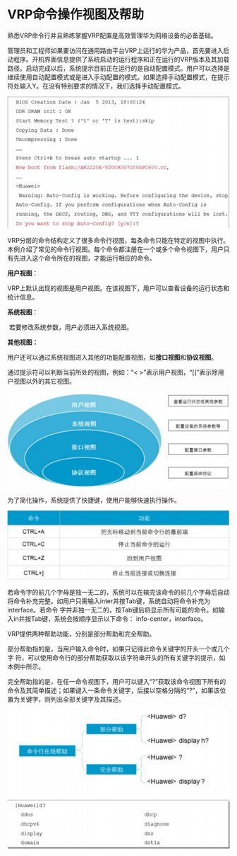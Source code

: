 # VRP命令操作视图及帮助

熟悉VRP命令行并且熟练掌握VRP配置是高效管理华为网络设备的必备基础。

管理员和工程师如果要访问在通用路由平台VRP上运行的华为产品，首先要进入启动程序。开机界面信息提供了系统启动的运行程序和正在运行的VRP版本及其加载路径。启动完成以后，系统提示目前正在运行的是自动配置模式。用户可以选择是继续使用自动配置模式或是进入手动配置的模式。如果选择手动配置模式，在提示符处输入Y。在没有特别要求的情况下，我们选择手动配置模式。

![img](image/wpshhN3Il.png) 

VRP分层的命令结构定义了很多命令行视图，每条命令只能在特定的视图中执行。本例介绍了常见的命令行视图。每个命令都注册在一个或多个命令视图下，用户只有先进入这个命令所在的视图，才能运行相应的命令。

**用户视图**：

​	VRP上默认出现的视图是用户视图。在该视图下，用户可以查看设备的运行状态和统计信息。

**系统视图**：

​	若要修改系统参数，用户必须进入系统视图。

**其他视图：**

​	用户还可以通过系统视图进入其他的功能配置视图，如**接口视图**和**协议视图**。

通过提示符可以判断当前所处的视图，例如：“< >”表示用户视图，“[]”表示除用户视图以外的其它视图。



![img](image//wpsX9q2FJ.png) 

 

 

 

 

为了简化操作，系统提供了快捷键，使用户能够快速执行操作。



![img](image//wps7szaD7.png) 

若命令字的前几个字母是独一无二的，系统可以在输完该命令的前几个字母后自动将命令补充完整。如用户只需输入inter并按Tab键，系统自动将命令补充为interface。若命令 字并非独一无二的，按Tab键后将显示所有可能的命令。如输入in并按Tab键，系统会按顺序显示以下命令： info-center，interface。

VRP提供两种帮助功能，分别是部分帮助和完全帮助。

部分帮助指的是，当用户输入命令时，如果只记得此命令关键字的开头一个或几个字  符，可以使用命令行的部分帮助获取以该字符串开头的所有关键字的提示，如本例中所示。

完全帮助指的是，在任一命令视图下，用户可以键入“?”获取该命令视图下所有的命令及其简单描述；如果键入一条命令关键字，后接以空格分隔的“?”，如果该位置为关键字，则列出全部关键字及其描述。

![img](image//wpsheUqAv.png) 

 



 